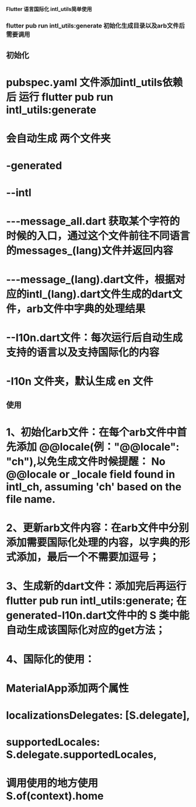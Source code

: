 #### Flutter 语言国际化 intl_utils简单使用
### flutter pub run intl_utils:generate 初始化生成目录以及arb文件后需要调用
## 初始化
# pubspec.yaml 文件添加intl_utils依赖后 运行 flutter pub run intl_utils:generate 
# 会自动生成 两个文件夹
# -generated 
#  --intl
#   ---message_all.dart 获取某个字符的时候的入口，通过这个文件前往不同语言的messages_(lang)文件并返回内容
#   ---message_(lang).dart文件，根据对应的intl_(lang).dart文件生成的dart文件，arb文件中字典的处理结果
# --I10n.dart文件：每次运行后自动生成支持的语言以及支持国际化的内容
# -I10n 文件夹，默认生成 en 文件

## 使用
# 1、初始化arb文件：在每个arb文件中首先添加 @@locale(例："@@locale": "ch"),以免生成文件时候提醒： No @@locale or _locale field found in intl_ch, assuming 'ch' based on the file name.
# 2、更新arb文件内容：在arb文件中分别添加需要国际化处理的内容，以字典的形式添加，最后一个不需要加逗号；
# 3、生成新的dart文件：添加完后再运行 flutter pub run intl_utils:generate; 在generated-I10n.dart文件中的 S 类中能自动生成该国际化对应的get方法；
# 4、国际化的使用：
# MaterialApp添加两个属性 
#     localizationsDelegates: [S.delegate],
#     supportedLocales: S.delegate.supportedLocales,
# 调用使用的地方使用S.of(context).home


